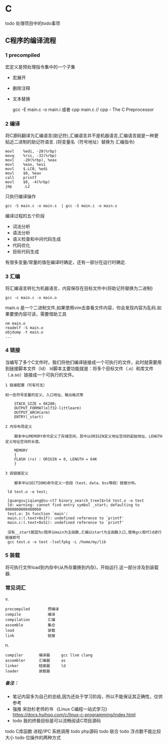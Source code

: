 # C

todo 处理项目中的todo事项

## C程序的编译流程

### 1  precompiled

宏定义是预处理指令集中的一个子集 

 - 宏展开
 - 删除注释
 - 文本替换
    
    gcc -E main.c -o main.i
    或者 cpp main.c   // cpp - The C Preprocessor

### 2   编译

将C源码翻译为汇编语言(助记符),汇编语言并不是机器语言,汇编语言就是一种更贴近二进制的助记符语言.
(将变量名（符号地址）替换为 汇编指令)
    
    movl    %edi, -20(%rbp)
    movq    %rsi, -32(%rbp)
    movl    -20(%rbp), %eax
    movl    %eax, %esi
    movl    $.LC0, %edi
    movl    $0, %eax
    call    printf
    movl    $0, -4(%rbp)
    jmp     .L2
    
只执行编译操作
    
    gcc -S main.c -o main.s  | gcc -S main.i -o main.s
    
编译过程的五个阶段
    
 - 词法分析
 - 语法分析
 - 语义检查和中间代码生成
 - 代码优化
 - 目标代码生成

有很多变量/常量的值在编译时确定，还有一部分在运行时确定.

### 3 汇编

将汇编语言转化为机器语言，内容保存在目标文件中(将助记符替换为二进制)

    gcc -c main.c -o main.o
   
main.o 是一个二进制文件,如果使用vim去查看文件内容，你会发现内容为乱码.如果要使内容可读，需要借助工具
    
    nm main.o
    readelf -S main.o
    objdump -t main.o
    ...

### 4 链接

当编写了多个C文件时，我们将他们编译链接成一个可执行的文件，此时就需要用到链接脚本文件（ld）
ld脚本主要功能就是：将多个目标文件（.o）和库文件（.a\.so）链接成一个可执行的文件。

    1 链接配置（可有可无）

    如一些符号变量的定义、入口地址、输出格式等

        STACK_SIZE = 0X200;
        OUTPUT_FORMAT(elf32-littlearm)
        OUTPUT_ARCH(arm)
        ENTRY(_start)

    2 内存布局定义

        脚本中以MEMORY命令定义了存储空间，其中以ORIGIN定义地址空间的起始地址，LENGTH定义地址空间的长度。

        MEMORY
        {
        FLASH (rx) : ORIGIN = 0, LENGTH = 64K
        }

    3 段链接定义

        脚本中以SECTIONS命令定义一些段（text、data、bss等段）链接分布。

     ld test.o -o test;

     [guangsujiqiang@su-ct7 binary_search_tree]$>ld test.o -o test
     ld: warning: cannot find entry symbol _start; defaulting to 00000000004000b0
     test.o: In function `main':
     main.c:(.text+0x1f): undefined reference to `printf'
     main.c:(.text+0x51): undefined reference to `printf'

     没有__start是因为c程序以main为主函数,汇编以start为主函数入口,使用gcc取代ld进行链接即可
     gcc test.o -o test -lselfpkg -L /home/my/lib


### 5   装载

将可执行文件load到内存中(从外存置换到内存)，开始运行.这一部分涉及到装载器.

### 常见词汇

v.

    precompiled        预编译
    compile            编译
    compilation        汇编
    assemble           集合
    load               装载
    link               链接

n.

    compiler       编译器     gcc llvm clang
    assembler      汇编器     as 
    linker         链接器     ld
    loader         装载器


##### 备注：

 - 笔记内容多为自己的总结,因为还处于学习阶段，所以不能保证其正确性，仅供参考
 - 强推 宋劲杉老师的书 《Linux C编程一站式学习》 https://docs.huihoo.com/c/linux-c-programming/index.html
 - todo 我的终极目标是可以流畅阅读C项目源码
   
 todo C库函数 进程/IPC 系统调用
 todo php源码
 todo 联合
 todo 浮点数不能比较大小
 todo 位操作的两种方式